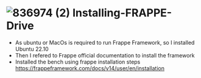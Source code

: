 #  ![836974 (2)](https://user-images.githubusercontent.com/103517339/220635314-fc123f8f-cd9d-4a1a-bdc6-6ca2841d0695.jpg) Installing-FRAPPE-Drive 



- As ubuntu or MacOs is required to run Frappe Framework, so I installed Ubuntu 22.10
- Then I refered to Frappe official documentation to install the framework
 - Installed the bench using frappe installation steps https://frappeframework.com/docs/v14/user/en/installation
